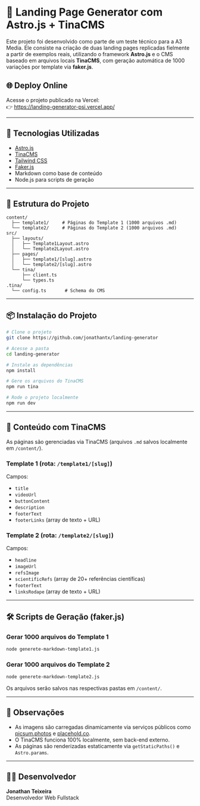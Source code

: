 # 🧪 Landing Page Generator com Astro.js + TinaCMS

Este projeto foi desenvolvido como parte de um teste técnico para a A3 Media. Ele consiste na criação de duas landing pages replicadas fielmente a partir de exemplos reais, utilizando o framework **Astro.js** e o CMS baseado em arquivos locais **TinaCMS**, com geração automática de 1000 variações por template via **faker.js**.

## 🌐 Deploy Online

Acesse o projeto publicado na Vercel:  
👉 https://landing-generator-psi.vercel.app/

---

## 🚀 Tecnologias Utilizadas

- [Astro.js](https://astro.build/)
- [TinaCMS](https://tina.io/)
- [Tailwind CSS](https://tailwindcss.com/)
- [Faker.js](https://fakerjs.dev/)
- Markdown como base de conteúdo
- Node.js para scripts de geração

---

## 📁 Estrutura do Projeto

```
content/
  ├── template1/     # Páginas do Template 1 (1000 arquivos .md)
  └── template2/     # Páginas do Template 2 (1000 arquivos .md)
src/
  ├── layouts/
  │   ├── Template1Layout.astro
  │   └── Template2Layout.astro
  ├── pages/
  │   ├── template1/[slug].astro
  │   └── template2/[slug].astro
  └── tina/
      ├── client.ts
      └── types.ts
.tina/
  └── config.ts       # Schema do CMS
```

---

## 📦 Instalação do Projeto

```bash
# Clone o projeto
git clone https://github.com/jonathantx/landing-generator

# Acesse a pasta
cd landing-generator

# Instale as dependências
npm install

# Gere os arquivos do TinaCMS
npm run tina

# Rode o projeto localmente
npm run dev
```

---

## 📄 Conteúdo com TinaCMS

As páginas são gerenciadas via TinaCMS (arquivos `.md` salvos localmente em `/content/`).

### Template 1 (rota: `/template1/[slug]`)

Campos:
- `title`
- `videoUrl`
- `buttonContent`
- `description`
- `footerText`
- `footerLinks` (array de texto + URL)

### Template 2 (rota: `/template2/[slug]`)

Campos:
- `headline`
- `imageUrl`
- `refsImage`
- `scientificRefs` (array de 20+ referências científicas)
- `footerText`
- `linksRodape` (array de texto + URL)

---

## 🛠 Scripts de Geração (faker.js)

### Gerar 1000 arquivos do Template 1

```bash
node generete-markdown-template1.js
```

### Gerar 1000 arquivos do Template 2

```bash
node generete-markdown-template2.js
```

Os arquivos serão salvos nas respectivas pastas em `/content/`.

---

## 📌 Observações

- As imagens são carregadas dinamicamente via serviços públicos como [picsum.photos](https://picsum.photos) e [placehold.co](https://placehold.co).
- O TinaCMS funciona 100% localmente, sem back-end externo.
- As páginas são renderizadas estaticamente via `getStaticPaths()` e `Astro.params`.

---

## 🧑‍💻 Desenvolvedor

**Jonathan Teixeira**  
Desenvolvedor Web Fullstack  

